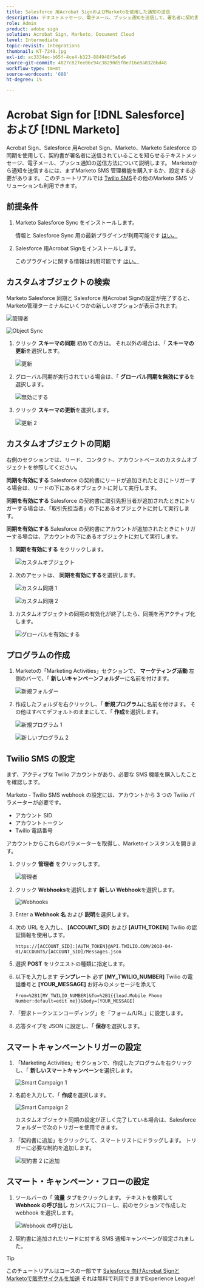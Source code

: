```yaml
---
title: Salesforce 用Acrobat SignおよびMarketoを使用した通知の送信
description: テキストメッセージ、電子メール、プッシュ通知を送信して、署名者に契約書が署名中であることを知らせる方法を説明します。
role: Admin
product: adobe sign
solution: Acrobat Sign, Marketo, Document Cloud
level: Intermediate
topic-revisit: Integrations
thumbnail: KT-7248.jpg
exl-id: ac3334ec-b65f-4ce4-b323-884948f5e0a6
source-git-commit: 4827c827ee06c94c38290d5f0e716e8a8328bd48
workflow-type: tm+mt
source-wordcount: '688'
ht-degree: 1%

---
```


# Acrobat Sign for [!DNL Salesforce] および [!DNL Marketo]

Acrobat Sign、Salesforce 用Acrobat Sign、Marketo、Marketo Salesforce の同期を使用して、契約書が署名者に送信されていることを知らせるテキストメッセージ、電子メール、プッシュ通知の送信方法について説明します。 Marketoから通知を送信するには、まずMarketo SMS 管理機能を購入するか、設定する必要があります。 このチュートリアルでは [Twilio SMS](https://launchpoint.marketo.com/twilio/twilio-sms-for-marketo/)その他のMarketo SMS ソリューションも利用できます。

## 前提条件

1. Marketo Salesforce Sync をインストールします。

   情報と Salesforce Sync 用の最新プラグインが利用可能です [はい。](https://experienceleague.adobe.com/docs/marketo/using/product-docs/crm-sync/salesforce-sync/understanding-the-salesforce-sync.html)

1. Salesforce 用Acrobat Signをインストールします。

   このプラグインに関する情報は利用可能です [はい。](https://helpx.adobe.com/ca/sign/using/salesforce-integration-installation-guide.html)

## カスタムオブジェクトの検索

Marketo Salesforce 同期と Salesforce 用Acrobat Signの設定が完了すると、Marketo管理ターミナルにいくつかの新しいオプションが表示されます。

![管理者](assets/adminTab.png)

![Object Sync](assets/salesforceAdmin.png)

1. クリック **スキーマの同期** 初めての方は。 それ以外の場合は、「 **スキーマの更新**&#x200B;を選択します。

   ![更新](assets/refreshSchema1.png)

1. グローバル同期が実行されている場合は、「 **グローバル同期を無効にする**&#x200B;を選択します。

   ![無効にする](assets/disableGlobal.png)

1. クリック **スキーマの更新**&#x200B;を選択します。

   ![更新 2](assets/refreshSchema2.png)

## カスタムオブジェクトの同期

右側のセクションでは、リード、コンタクト、アカウントベースのカスタムオブジェクトを参照してください。

**同期を有効にする** Salesforce の契約書にリードが追加されたときにトリガーする場合は、リードの下にあるオブジェクトに対して実行します。

**同期を有効にする** Salesforce の契約書に取引先担当者が追加されたときにトリガーする場合は、「取引先担当者」の下にあるオブジェクトに対して実行します。

**同期を有効にする** Salesforce の契約書にアカウントが追加されたときにトリガーする場合は、アカウントの下にあるオブジェクトに対して実行します。

1. **同期を有効にする** をクリックします。

   ![カスタムオブジェクト](assets/customObjects.png)

1. 次のアセットは、 **同期を有効にする**&#x200B;を選択します。

   ![カスタム同期 1](assets/customObjectSync1.png)

   ![カスタム同期 2](assets/customObjectSync2.png)

1. カスタムオブジェクトの同期の有効化が終了したら、同期を再アクティブ化します。

   ![グローバルを有効にする](assets/enableGlobal.png)

## プログラムの作成

1. Marketoの「Marketing Activities」セクションで、 **マーケティング活動** 左側のバーで、「 **新しいキャンペーンフォルダー**&#x200B;に名前を付けます。

   ![新規フォルダー](assets/newFolder.png)

1. 作成したフォルダを右クリックし、「 **新規プログラム**&#x200B;に名前を付けます。 その他はすべてデフォルトのままにして、「 **作成**&#x200B;を選択します。

   ![新規プログラム 1](assets/newProgram1.png)

   ![新しいプログラム 2](assets/newProgram2.png)

## Twilio SMS の設定

まず、アクティブな Twilio アカウントがあり、必要な SMS 機能を購入したことを確認します。

Marketo - Twilio SMS webhook の設定には、アカウントから 3 つの Twilio パラメーターが必要です。

- アカウント SID
- アカウントトークン
- Twilio 電話番号

アカウントからこれらのパラメーターを取得し、Marketoインスタンスを開きます。

1. クリック **管理者** をクリックします。

   ![管理者](assets/adminTab.png)

1. クリック **Webhooks**&#x200B;を選択します **新しい Webhook**&#x200B;を選択します。

   ![Webhooks](assets/webhooks.png)

1. Enter a **Webhook 名** および **説明**&#x200B;を選択します。

1. 次の URL を入力し、 **[ACCOUNT_SID]** および **[AUTH_TOKEN]** Twilio の認証情報を使用します。

   ```
   https://[ACCOUNT_SID]:[AUTH_TOKEN]@API.TWILIO.COM/2010-04-01/ACCOUNTS/[ACCOUNT_SID]/Messages.json
   ```

1. 選択 **POST** をリクエストの種類に指定します。

1. 以下を入力します **テンプレート** 必ず **[MY_TWILIO_NUMBER]** Twilio の電話番号と **[YOUR_MESSAGE]** お好みのメッセージを添えて

   ```
   From=%2B1[MY_TWILIO_NUMBER]&To=%2B1{{lead.Mobile Phone Number:default=edit me}}&Body=[YOUR_MESSAGE]
   ```

1. 「要求トークンエンコーディング」を「フォーム/URL」に設定します。

1. 応答タイプを JSON に設定し、「 **保存**&#x200B;を選択します。

## スマートキャンペーントリガーの設定

1. 「Marketing Activities」セクションで、作成したプログラムを右クリックし、「 **新しいスマートキャンペーン**&#x200B;を選択します。

   ![Smart Campaign 1](assets/smartCampaign1.png)

1. 名前を入力して、「 **作成**&#x200B;を選択します。

   ![Smart Campaign 2](assets/smartCampaign3.png)

   カスタムオブジェクト同期の設定が正しく完了している場合は、Salesforce フォルダーで次のトリガーを使用できます。

1. 「契約書に追加」をクリックして、スマートリストにドラッグします。 トリガーに必要な制約を追加します。

   ![契約書 2 に追加](assets/addedToAgreement2.png)

## スマート・キャンペーン・フローの設定

1. ツールバーの「 **流量** タブをクリックします。 テキストを検索して **Webhook の呼び出し** カンバスにフローし、前のセクションで作成した webhook を選択します。

   ![Webhook の呼び出し](assets/callWebhook.png)

1. 契約書に追加されたリードに対する SMS 通知キャンペーンが設定されました。

>[!TIP]
>
>このチュートリアルはコースの一部です [Salesforce 向けAcrobat SignとMarketoで販売サイクルを加速](https://experienceleague.adobe.com/?recommended=Sign-U-1-2021.1) それは無料で利用できますExperience League!